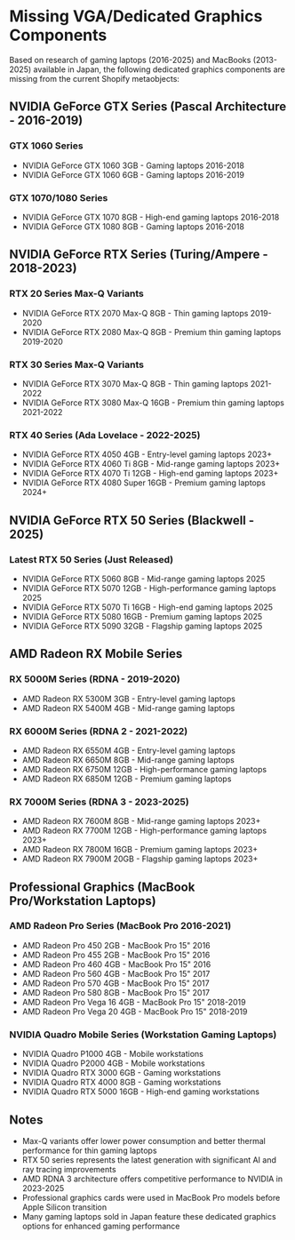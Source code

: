 # Missing VGA/Dedicated Graphics Components

Based on research of gaming laptops (2016-2025) and MacBooks (2013-2025) available in Japan, the following dedicated graphics components are missing from the current Shopify metaobjects:

## NVIDIA GeForce GTX Series (Pascal Architecture - 2016-2019)

### GTX 1060 Series
- NVIDIA GeForce GTX 1060 3GB - Gaming laptops 2016-2018
- NVIDIA GeForce GTX 1060 6GB - Gaming laptops 2016-2019

### GTX 1070/1080 Series  
- NVIDIA GeForce GTX 1070 8GB - High-end gaming laptops 2016-2018
- NVIDIA GeForce GTX 1080 8GB - Gaming laptops 2016-2018

## NVIDIA GeForce RTX Series (Turing/Ampere - 2018-2023)

### RTX 20 Series Max-Q Variants
- NVIDIA GeForce RTX 2070 Max-Q 8GB - Thin gaming laptops 2019-2020
- NVIDIA GeForce RTX 2080 Max-Q 8GB - Premium thin gaming laptops 2019-2020

### RTX 30 Series Max-Q Variants
- NVIDIA GeForce RTX 3070 Max-Q 8GB - Thin gaming laptops 2021-2022
- NVIDIA GeForce RTX 3080 Max-Q 16GB - Premium thin gaming laptops 2021-2022

### RTX 40 Series (Ada Lovelace - 2022-2025)
- NVIDIA GeForce RTX 4050 4GB - Entry-level gaming laptops 2023+
- NVIDIA GeForce RTX 4060 Ti 8GB - Mid-range gaming laptops 2023+
- NVIDIA GeForce RTX 4070 Ti 12GB - High-end gaming laptops 2023+
- NVIDIA GeForce RTX 4080 Super 16GB - Premium gaming laptops 2024+

## NVIDIA GeForce RTX 50 Series (Blackwell - 2025)

### Latest RTX 50 Series (Just Released)
- NVIDIA GeForce RTX 5060 8GB - Mid-range gaming laptops 2025
- NVIDIA GeForce RTX 5070 12GB - High-performance gaming laptops 2025
- NVIDIA GeForce RTX 5070 Ti 16GB - High-end gaming laptops 2025
- NVIDIA GeForce RTX 5080 16GB - Premium gaming laptops 2025
- NVIDIA GeForce RTX 5090 32GB - Flagship gaming laptops 2025

## AMD Radeon RX Mobile Series

### RX 5000M Series (RDNA - 2019-2020)
- AMD Radeon RX 5300M 3GB - Entry-level gaming laptops
- AMD Radeon RX 5400M 4GB - Mid-range gaming laptops

### RX 6000M Series (RDNA 2 - 2021-2022) 
- AMD Radeon RX 6550M 4GB - Entry-level gaming laptops
- AMD Radeon RX 6650M 8GB - Mid-range gaming laptops
- AMD Radeon RX 6750M 12GB - High-performance gaming laptops
- AMD Radeon RX 6850M 12GB - Premium gaming laptops

### RX 7000M Series (RDNA 3 - 2023-2025)
- AMD Radeon RX 7600M 8GB - Mid-range gaming laptops 2023+
- AMD Radeon RX 7700M 12GB - High-performance gaming laptops 2023+
- AMD Radeon RX 7800M 16GB - Premium gaming laptops 2023+
- AMD Radeon RX 7900M 20GB - Flagship gaming laptops 2023+

## Professional Graphics (MacBook Pro/Workstation Laptops)

### AMD Radeon Pro Series (MacBook Pro 2016-2021)
- AMD Radeon Pro 450 2GB - MacBook Pro 15" 2016
- AMD Radeon Pro 455 2GB - MacBook Pro 15" 2016
- AMD Radeon Pro 460 4GB - MacBook Pro 15" 2016
- AMD Radeon Pro 560 4GB - MacBook Pro 15" 2017
- AMD Radeon Pro 570 4GB - MacBook Pro 15" 2017
- AMD Radeon Pro 580 8GB - MacBook Pro 15" 2017
- AMD Radeon Pro Vega 16 4GB - MacBook Pro 15" 2018-2019
- AMD Radeon Pro Vega 20 4GB - MacBook Pro 15" 2018-2019

### NVIDIA Quadro Mobile Series (Workstation Gaming Laptops)
- NVIDIA Quadro P1000 4GB - Mobile workstations
- NVIDIA Quadro P2000 4GB - Mobile workstations
- NVIDIA Quadro RTX 3000 6GB - Gaming workstations
- NVIDIA Quadro RTX 4000 8GB - Gaming workstations
- NVIDIA Quadro RTX 5000 16GB - High-end gaming workstations

## Notes
- Max-Q variants offer lower power consumption and better thermal performance for thin gaming laptops
- RTX 50 series represents the latest generation with significant AI and ray tracing improvements
- AMD RDNA 3 architecture offers competitive performance to NVIDIA in 2023-2025
- Professional graphics cards were used in MacBook Pro models before Apple Silicon transition
- Many gaming laptops sold in Japan feature these dedicated graphics options for enhanced gaming performance